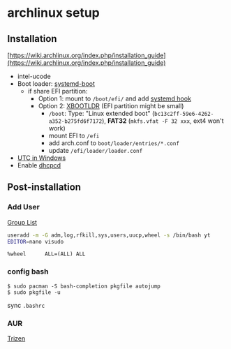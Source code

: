 # archlinux setup

## Installation

[https://wiki.archlinux.org/index.php/installation_guide](https://wiki.archlinux.org/index.php/installation_guide)


* intel-ucode
* Boot loader: [systemd-boot](https://wiki.archlinux.org/index.php/Systemd-boot)
  * if share EFI partition:
    * Option 1: mount to `/boot/efi/` and add [systemd hook](https://wiki.archlinux.org/index.php/EFI_system_partition#Using_systemd) 
    * Option 2: [XBOOTLDR](https://wiki.archlinux.org/title/Systemd-boot#Installation_using_XBOOTLDR) (EFI partition might be small)
      * `/boot`: Type: "Linux extended boot" (`bc13c2ff-59e6-4262-a352-b275fd6f7172`), **FAT32** (`mkfs.vfat -F 32 xxx`, ext4 won't work)
      * mount EFI to `/efi`
      * add arch.conf to `boot/loader/entries/*.conf`
      * update `/efi/loader/loader.conf`
* [UTC in Windows](https://wiki.archlinux.org/index.php/Time#Time_standard)
* Enable [dhcpcd](https://wiki.archlinux.org/index.php/Dhcpcd)

## Post-installation

### Add User
[Group List](https://wiki.archlinux.org/index.php/Users_and_groups#Group_list)

```bash
useradd -m -G adm,log,rfkill,sys,users,uucp,wheel -s /bin/bash yt
EDITOR=nano visudo
```
```
%wheel      ALL=(ALL) ALL
```

### config bash
```
$ sudo pacman -S bash-completion pkgfile autojump
$ sudo pkgfile -u
```
sync `.bashrc`

### AUR
[Trizen](https://github.com/trizen/trizen)
